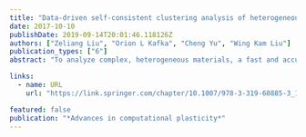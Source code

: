 ```yaml
---
title: "Data-driven self-consistent clustering analysis of heterogeneous materials with crystal plasticity"
date: 2017-10-10
publishDate: 2019-09-14T20:01:46.118126Z
authors: ["Zeliang Liu", "Orion L Kafka", "Cheng Yu", "Wing Kam Liu"]
publication_types: ["6"]
abstract: "To analyze complex, heterogeneous materials, a fast and accurate method is needed. This means going beyond the classical finite element method, in a search for the ability to compute, with modest computational resources, solutions previously infeasible even with large cluster computers. In particular, this advance is motivated by composites design. Here, we apply similar principle to another complex, heterogeneous system: additively manufactured metals."

links:
  - name: URL
    url: "https://link.springer.com/chapter/10.1007/978-3-319-60885-3_11"

featured: false
publication: "*Advances in computational plasticity*"
---
```


